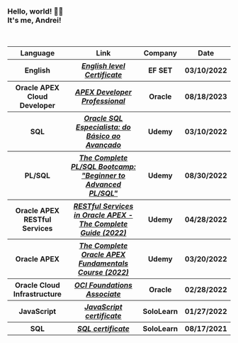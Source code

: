 <h3>Hello, world! 👋🏼
<br/>It's me, Andrei! </h3>
<br/>
<table id="Certificates">
  <tr>
    <th><b>Language</b></th>
    <th><b>Link</b></th>
    <th><b>Company</b></th>
    <th><b>Date</b></th>
  </tr>
  <tr>
    <th>English</th>
    <th><a href="https://efset.org/cert/wP5inj"><i>English level Certificate</i></a></th>
    <th>EF SET</th>
    <th>03/10/2022</th>
  </tr>
  <tr>
    <th>Oracle APEX Cloud Developer</th>
    <th><a href="https://catalog-education.oracle.com/pls/certview/sharebadge?id=F09FA8D39842322C43FE029B369E76C0E1BC14491AFEAB4E591DFE25A3BC4AEC"
          ><i>APEX Developer Professional</i></a></th>
    <th>Oracle</th>
    <th>08/18/2023</th>
  </tr>
  <tr>
    <th>SQL</th>
    <th><a href="https://www.udemy.com/certificate/UC-051d8fe6-2275-4028-a89e-5fb4062d9e2d/"><i>Oracle SQL Especialista: do Básico ao Avançado</i></a></th>
    <th>Udemy</th>
    <th>03/10/2022</th>
  </tr>
  <tr>
    <th>PL/SQL</th>
    <th><a href="https://www.udemy.com/certificate/UC-d3222b72-1a43-4bb0-8f6e-ae5d884d0532/"><i>The Complete PL/SQL Bootcamp: "Beginner to Advanced PL/SQL"</i></a></th>
    <th>Udemy</th>
    <th>08/30/2022</th>
  </tr>
  <tr>
    <th>Oracle APEX RESTful Services</th>
    <th><a href="https://www.udemy.com/certificate/UC-5d2a96f3-e484-4a5b-aa00-ab95b919c4d3/"><i>RESTful Services in Oracle APEX - The Complete Guide (2022)</i></a></th>
    <th>Udemy</th>
    <th>04/28/2022</th>
  </tr>
  <tr>
    <th>Oracle APEX</th>
    <th><a href="https://www.udemy.com/certificate/UC-1c3f572f-fe54-4b47-b303-a9a8e3cae858/"><i>The Complete Oracle APEX Fundamentals Course (2022)</i></a></th>
    <th>Udemy</th>
    <th>03/20/2022</th>
  </tr>
  <tr>
    <th>Oracle Cloud Infrastructure</th>
    <th><a href="https://catalog-education.oracle.com/pls/certview/sharebadge?id=37FECE4484AA772FDF31AE465BB5B03F00E840632FFBDA068A67E9E6F1E91586"
          ><i>OCI Foundations Associate</i></a></th>
    <th>Oracle</th>
    <th>02/28/2022</th>
  </tr>
  <tr>
    <th>JavaScript</th>
    <th><a href="https://www.sololearn.com/certificates/course/en/23005508/1024/landscape/png"><i>JavaScript certificate</i></a></th>
    <th>SoloLearn</th>
    <th>01/27/2022</th>
  </tr>
  <tr>
    <th>SQL</th>
    <th><a href="https://www.sololearn.com/certificates/course/en/23005508/1060/landscape/png"><i>SQL certificate</i></a></th>
    <th>SoloLearn</th>
    <th>08/17/2021</th>
  </tr>

</table>  
<!--
**andreiluizf/andreiluizf** is a ✨ _special_ ✨ repository because its `README.md` (this file) appears on your GitHub profile.

Here are some ideas to get you started:

- 🔭 I’m currently working on ...
- 🌱 I’m currently learning ...
- 👯 I’m looking to collaborate on ...
- 🤔 I’m looking for help with ...
- 💬 Ask me about ...
- 📫 How to reach me: ...
- 😄 Pronouns: ...
- ⚡ Fun fact: ...
-->
